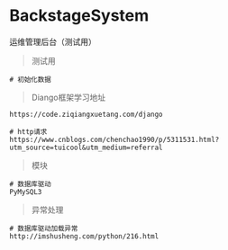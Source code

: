 # BackstageSystem
运维管理后台（测试用）

> 测试用

    # 初始化数据

> Diango框架学习地址

    https://code.ziqiangxuetang.com/django

    # http请求
    https://www.cnblogs.com/chenchao1990/p/5311531.html?utm_source=tuicool&utm_medium=referral

> 模块

    # 数据库驱动
    PyMySQL3


> 异常处理

    # 数据库驱动加载异常
    http://imshusheng.com/python/216.html



